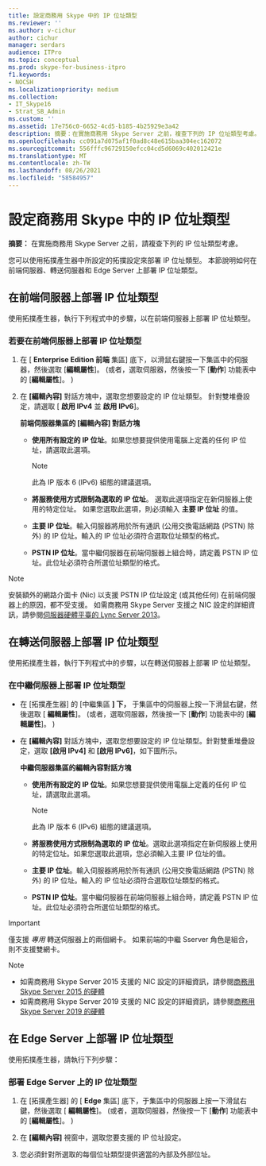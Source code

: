 ```yaml
---
title: 設定商務用 Skype 中的 IP 位址類型
ms.reviewer: ''
ms.author: v-cichur
author: cichur
manager: serdars
audience: ITPro
ms.topic: conceptual
ms.prod: skype-for-business-itpro
f1.keywords:
- NOCSH
ms.localizationpriority: medium
ms.collection:
- IT_Skype16
- Strat_SB_Admin
ms.custom: ''
ms.assetid: 17e756c0-6652-4cd5-b185-4b25929e3a42
description: 摘要：在實施商務用 Skype Server 之前，複查下列的 IP 位址類型考慮。
ms.openlocfilehash: cc091a7d075af1f0ad8c48e615baa304ec162072
ms.sourcegitcommit: 556fffc96729150efcc04cd5d6069c402012421e
ms.translationtype: MT
ms.contentlocale: zh-TW
ms.lasthandoff: 08/26/2021
ms.locfileid: "58584957"
---
```

# <a name="configure-ip-address-types-in-skype-for-business"></a>設定商務用 Skype 中的 IP 位址類型

**摘要：** 在實施商務用 Skype Server 之前，請複查下列的 IP 位址類型考慮。

您可以使用拓撲產生器中所設定的拓撲設定來部署 IP 位址類型。 本節說明如何在前端伺服器、轉送伺服器和 Edge Server 上部署 IP 位址類型。

## <a name="deploy-ip-address-types-on-a-front-end-server"></a>在前端伺服器上部署 IP 位址類型

使用拓撲產生器，執行下列程式中的步驟，以在前端伺服器上部署 IP 位址類型。

### <a name="to-deploy-ip-address-types-on-a-front-end-server"></a>若要在前端伺服器上部署 IP 位址類型

1. 在 [ **Enterprise Edition 前端** 集區] 底下，以滑鼠右鍵按一下集區中的伺服器，然後選取 [**編輯屬性**]。  (或者，選取伺服器，然後按一下 [**動作**] 功能表中的 [**編輯屬性**]。 ) 

2. 在 **[編輯內容]** 對話方塊中，選取您想要設定的 IP 位址類型。 針對雙堆疊設定，請選取 [ **啟用 IPv4** 並 **啟用 IPv6**]。

   **前端伺服器集區的 [編輯內容] 對話方塊**

   - **使用所有設定的 IP 位址**。如果您想要提供使用電腦上定義的任何 IP 位址，請選取此選項。

     > [!NOTE]
     > 此為 IP 版本 6 (IPv6) 組態的建議選項。

   - **將服務使用方式限制為選取的 IP 位址**。 選取此選項指定在新伺服器上使用的特定位址。 如果您選取此選項，則必須輸入 **主要 IP 位址** 的值。

   - **主要 IP 位址**。輸入伺服器將用於所有通訊 (公用交換電話網路 (PSTN) 除外) 的 IP 位址。輸入的 IP 位址必須符合選取位址類型的格式。

   - **PSTN IP 位址**。當中繼伺服器在前端伺服器上組合時，請定義 PSTN IP 位址。此位址必須符合所選位址類型的格式。

> [!NOTE]
> 安裝額外的網路介面卡 (Nic) 以支援 PSTN IP 位址設定 (或其他任何) 在前端伺服器上的原因，都不受支援。 如需商務用 Skype Server 支援之 NIC 設定的詳細資訊，請參閱[伺服器硬體平臺的 Lync Server 2013](/previous-versions/office/lync-server-2013/lync-server-2013-server-hardware-platforms)。

## <a name="deploy-ip-address-types-on-a-mediation-server"></a>在轉送伺服器上部署 IP 位址類型

使用拓撲產生器，執行下列程式中的步驟，以在轉送伺服器上部署 IP 位址類型。

### <a name="to-deploy-ip-address-types-on-a-mediation-server"></a>在中繼伺服器上部署 IP 位址類型

- 在 [拓撲產生器] 的 [中繼集區 **] 下，** 于集區中的伺服器上按一下滑鼠右鍵，然後選取 [ **編輯屬性**]。  (或者，選取伺服器，然後按一下 [**動作**] 功能表中的 [**編輯屬性**]。 ) 

- 在 **[編輯內容]** 對話方塊中，選取您想要設定的 IP 位址類型。針對雙重堆疊設定，選取 **[啟用 IPv4]** 和 **[啟用 IPv6]**，如下圖所示。

   **中繼伺服器集區的編輯內容對話方塊**

  - **使用所有設定的 IP 位址**。如果您想要提供使用電腦上定義的任何 IP 位址，請選取此選項。

    > [!NOTE]
    > 此為 IP 版本 6 (IPv6) 組態的建議選項。

  - **將服務使用方式限制為選取的 IP 位址**。選取此選項指定在新伺服器上使用的特定位址。如果您選取此選項，您必須輸入主要 IP 位址的值。

  - **主要 IP 位址**。輸入伺服器將用於所有通訊 (公用交換電話網路 (PSTN) 除外) 的 IP 位址。輸入的 IP 位址必須符合選取位址類型的格式。

  - **PSTN IP 位址**。當中繼伺服器在前端伺服器上組合時，請定義 PSTN IP 位址。此位址必須符合所選位址類型的格式。
> [!IMPORTANT]
> 僅支援 *專用* 轉送伺服器上的兩個網卡。 如果前端的中繼 Sserver 角色是組合，則不支援雙網卡。 

> [!NOTE]
> - 如需商務用 Skype Server 2015 支援的 NIC 設定的詳細資訊，請參閱[商務用 Skype Server 2015 的硬體](../requirements-for-your-environment/server-requirements.md#hardware-for-skype-for-business-server-2015)
> - 如需商務用 Skype Server 2019 支援的 NIC 設定的詳細資訊，請參閱[商務用 Skype Server 2019 的硬體](../../../SfBServer2019/plan/system-requirements.md#hardware-for-skype-for-business-server-2019)



## <a name="deploy-ip-address-types-on-an-edge-server"></a>在 Edge Server 上部署 IP 位址類型

使用拓撲產生器，請執行下列步驟：

### <a name="to-deploy-ip-address-types-on-an-edge-server"></a>部署 Edge Server 上的 IP 位址類型

1. 在 [拓撲產生器] 的 [ **Edge** 集區] 底下，于集區中的伺服器上按一下滑鼠右鍵，然後選取 [ **編輯屬性**]。  (或者，選取伺服器，然後按一下 [**動作**] 功能表中的 [**編輯屬性**]。 ) 

2. 在 **[編輯內容]** 視窗中，選取您要支援的 IP 位址設定。

3. 您必須針對所選取的每個位址類型提供適當的內部及外部位址。